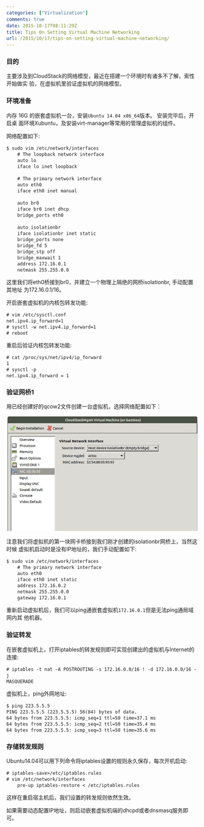 ```yaml
---
categories: ["Virtualization"]
comments: true
date: 2015-10-17T08:11:29Z
title: Tips On Setting Virtual Machine Networking
url: /2015/10/17/tips-on-setting-virtual-machine-networking/
---
```


### 目的
主要涉及到CloudStack的网络模型，最近在搭建一个环境时有诸多不了解，索性开始做实
验，在虚拟机里验证虚拟机的网络模型。    

### 环境准备
内存 16G 的嵌套虚拟机一台，安装`Ubuntu 14.04 x86_64`版本。 安装完毕后，开启桌
面环境Xubuntu，及安装virt-manager等常用的管理虚拟机的组件。    

网络配置如下:    

```
$ sudo vim /etc/network/interfaces
    # The loopback network interface
    auto lo
    iface lo inet loopback
    
    # The primary network interface
    auto eth0
    iface eth0 inet manual
    
    auto br0
    iface br0 inet dhcp
    bridge_ports eth0
    
    auto isolationbr
    iface isolationbr inet static
    bridge_ports none
    bridge_fd 5
    bridge_stp off
    bridge_maxwait 1
    address 172.16.0.1
    netmask 255.255.0.0
```
这里我们将eth0桥接到br0，并建立一个物理上隔绝的网桥isolationbr, 手动配置其地址
为172.16.0.1/16。    

开启嵌套虚拟机的内核包转发功能:    

```
# vim /etc/sysctl.conf
net.ipv4.ip_forward=1
# sysctl -w net.ipv4.ip_forward=1
# reboot
```
重启后验证内核包转发功能:    

```
# cat /proc/sys/net/ipv4/ip_forward 
1
# sysctl -p
net.ipv4.ip_forward = 1
```

### 验证网桥1
用已经创建好的qcow2文件创建一台虚拟机，选择网络配置如下：    

![/images/2015_10_17_08_47_08_808x488.jpg](/images/2015_10_17_08_47_08_808x488.jpg)    

注意我们将虚拟机的第一块网卡桥接到我们刚才创建的isolationbr网桥上，当然这时候
虚拟机启动时是没有IP地址的，我们手动配置如下:    

```
$ sudo vim /etc/network/interfaces
    # The primary network interface
    auto eth0
    iface eth0 inet static
    address 172.16.0.2
    netmask 255.255.0.0
    gateway 172.16.0.1
```
重新启动虚拟机后，我们可以ping通嵌套虚拟机`172.16.0.1`但是无法ping通局域网内其
他机器。    

### 验证转发
在嵌套虚拟机上，打开iptables的转发规则即可实现创建出的虚拟机与Internet的连接:    

```
# iptables -t nat -A POSTROUTING -s 172.16.0.0/16 ! -d 172.16.0.0/16 -j
MASQUERADE
```

虚拟机上，ping外网地址:    

```
$ ping 223.5.5.5
PING 223.5.5.5 (223.5.5.5) 56(84) bytes of data.
64 bytes from 223.5.5.5: icmp_seq=1 ttl=50 time=37.1 ms
64 bytes from 223.5.5.5: icmp_seq=2 ttl=50 time=35.4 ms
64 bytes from 223.5.5.5: icmp_seq=3 ttl=50 time=35.6 ms
```

### 存储转发规则
Ubuntu14.04可以用下列命令将iptables设置的规则永久保存，每次开机启动:    

```
# iptables-save>/etc/iptables.rules
# vim /etc/network/interfaces
	pre-up iptables-restore < /etc/iptables.rules
```
这样在重启宿主机后，我们设置的转发规则依然生效。    

如果需要动态配置IP地址，则启动嵌套虚拟机端的dhcpd或者dnsmasq服务即可。    
